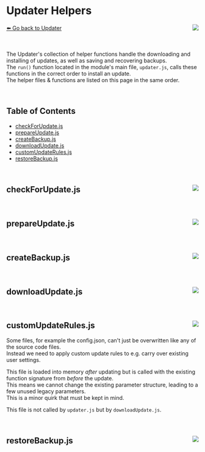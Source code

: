 # Updater Helpers
[⬅️ Go back to Updater](./updater.md) <a href="/src/updater/helpers" target="_blank"><img align="right" src="https://img.shields.io/badge/<%2F>%20Folder-darkcyan"></a>

&nbsp;

The Updater's collection of helper functions handle the downloading and installing of updates, as well as saving and recovering backups.  
The `run()` function located in the module's main file, `updater.js`, calls these functions in the correct order to install an update.  
The helper files & functions are listed on this page in the same order.

&nbsp;

## Table of Contents
- [checkForUpdate.js](#checkForUpdatejs-)
- [prepareUpdate.js](#prepareupdatejs-)
- [createBackup.js](#createBackupjs-)
- [downloadUpdate.js](#downloadupdatejs-)
- [customUpdateRules.js](#customupdaterulesjs-)
- [restoreBackup.js](#restorebackupjs-)

&nbsp;

## checkForUpdate.js <a href="/src/updater/helpers/checkForUpdate.js" target="_blank"><img align="right" src="https://img.shields.io/badge/<%2F>%20Source-darkcyan"></a>

&nbsp;

## prepareUpdate.js <a href="/src/updater/helpers/prepareUpdate.js" target="_blank"><img align="right" src="https://img.shields.io/badge/<%2F>%20Source-darkcyan"></a>

&nbsp;

## createBackup.js <a href="/src/updater/helpers/createBackup.js" target="_blank"><img align="right" src="https://img.shields.io/badge/<%2F>%20Source-darkcyan"></a>

&nbsp;

## downloadUpdate.js <a href="/src/updater/helpers/downloadUpdate.js" target="_blank"><img align="right" src="https://img.shields.io/badge/<%2F>%20Source-darkcyan"></a>

&nbsp;

## customUpdateRules.js <a href="/src/updater/helpers/customUpdateRules.js" target="_blank"><img align="right" src="https://img.shields.io/badge/<%2F>%20Source-darkcyan"></a>
Some files, for example the config.json, can't just be overwritten like any of the source code files.  
Instead we need to apply custom update rules to e.g. carry over existing user settings.  

This file is loaded into memory *after* updating but is called with the existing function signature from *before* the update.  
This means we cannot change the existing parameter structure, leading to a few unused legacy parameters.  
This is a minor quirk that must be kept in mind.  

This file is not called by `updater.js` but by `downloadUpdate.js`.

&nbsp;

## restoreBackup.js <a href="/src/updater/helpers/restoreBackup.js" target="_blank"><img align="right" src="https://img.shields.io/badge/<%2F>%20Source-darkcyan"></a>
